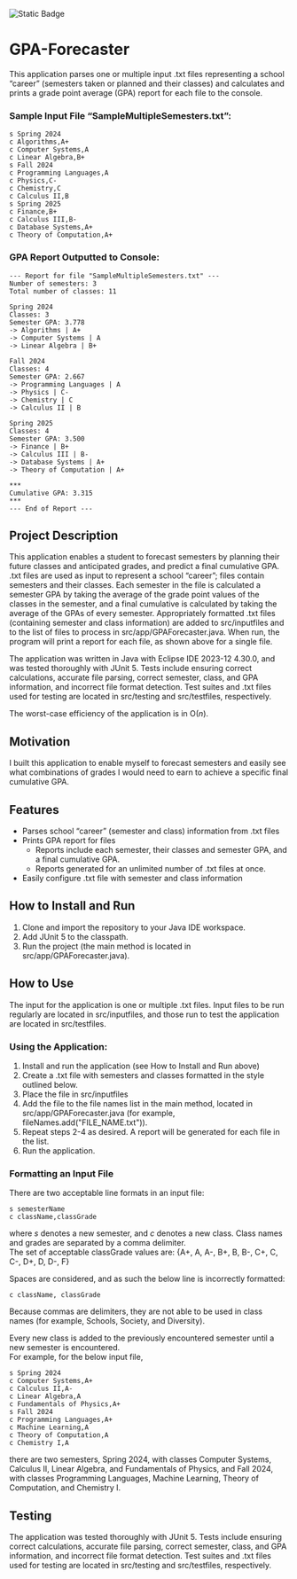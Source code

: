![Static Badge](https://img.shields.io/badge/License-MIT-blue)

# GPA-Forecaster
This application parses one or multiple input .txt files representing a school “career” (semesters taken or planned and their classes) and calculates and prints a grade point average (GPA) report for each file to the console.

### Sample Input File “SampleMultipleSemesters.txt”:
```
s Spring 2024
c Algorithms,A+
c Computer Systems,A
c Linear Algebra,B+
s Fall 2024
c Programming Languages,A
c Physics,C-
c Chemistry,C
c Calculus II,B
s Spring 2025
c Finance,B+
c Calculus III,B-
c Database Systems,A+
c Theory of Computation,A+
```

### GPA Report Outputted to Console:
```
--- Report for file "SampleMultipleSemesters.txt" ---
Number of semesters: 3
Total number of classes: 11

Spring 2024
Classes: 3
Semester GPA: 3.778
-> Algorithms | A+
-> Computer Systems | A
-> Linear Algebra | B+

Fall 2024
Classes: 4
Semester GPA: 2.667
-> Programming Languages | A
-> Physics | C-
-> Chemistry | C
-> Calculus II | B

Spring 2025
Classes: 4
Semester GPA: 3.500
-> Finance | B+
-> Calculus III | B-
-> Database Systems | A+
-> Theory of Computation | A+

***
Cumulative GPA: 3.315
***
--- End of Report ---
```

## Project Description
This application enables a student to forecast semesters by planning their future classes and anticipated grades, and predict a final cumulative GPA. .txt files are used as input to represent a school “career”; files contain semesters and their classes. Each semester in the file is calculated a semester GPA by taking the average of the grade point values of the classes in the semester, and a final cumulative is calculated by taking the average of the GPAs of every semester. Appropriately formatted .txt files (containing semester and class information) are added to src/inputfiles and to the list of files to process in src/app/GPAForecaster.java. When run, the program will print a report for each file, as shown above for a single file.

The application was written in Java with Eclipse IDE 2023-12 4.30.0, and was tested thoroughly with JUnit 5. Tests include ensuring correct calculations, accurate file parsing, correct semester, class, and GPA information, and incorrect file format detection. Test suites and .txt files used for testing are located in src/testing and src/testfiles, respectively.

The worst-case efficiency of the application is in O(*n*).

## Motivation
I built this application to enable myself to forecast semesters and easily see what combinations of grades I would need to earn to achieve a specific final cumulative GPA.

## Features
-	Parses school “career” (semester and class) information from .txt files
-	Prints GPA report for files
    - Reports include each semester, their classes and semester GPA, and a final cumulative GPA.
    -	Reports generated for an unlimited number of .txt files at once.
-	Easily configure .txt file with semester and class information

## How to Install and Run
1. Clone and import the repository to your Java IDE workspace.
2. Add JUnit 5 to the classpath.
3. Run the project (the main method is located in src/app/GPAForecaster.java).

## How to Use
The input for the application is one or multiple .txt files. Input files to be run regularly are located in src/inputfiles, and those run to test the application are located in src/testfiles.

### Using the Application:

1. Install and run the application (see How to Install and Run above)
2. Create a .txt file with semesters and classes formatted in the style outlined below.
3. Place the file in src/inputfiles
4. Add the file to the file names list in the main method, located in src/app/GPAForecaster.java (for example, fileNames.add("FILE_NAME.txt")).
5. Repeat steps 2-4 as desired. A report will be generated for each file in the list.
6. Run the application.

### Formatting an Input File

There are two acceptable line formats in an input file:

```
s semesterName
c className,classGrade
```
where *s* denotes a new semester, and *c* denotes a new class. Class names and grades are separated by a comma delimiter. </br>
The set of acceptable classGrade values are: {A+, A, A-, B+, B, B-, C+, C, C-, D+, D, D-, F}

Spaces are considered, and as such the below line is incorrectly formatted:

```
c className, classGrade
```
Because commas are delimiters, they are not able to be used in class names (for example, Schools, Society, and Diversity).

Every new class is added to the previously encountered semester until a new semester is encountered. </br>
For example, for the below input file,

```
s Spring 2024
c Computer Systems,A+
c Calculus II,A-
c Linear Algebra,A
c Fundamentals of Physics,A+
s Fall 2024
c Programming Languages,A+
c Machine Learning,A
c Theory of Computation,A
c Chemistry I,A
```

there are two semesters, Spring 2024, with classes Computer Systems, Calculus II, Linear Algebra, and Fundamentals of Physics, and Fall 2024, with classes Programming Languages, Machine Learning, Theory of Computation, and Chemistry I.

## Testing
The application was tested thoroughly with JUnit 5. Tests include ensuring correct calculations, accurate file parsing, correct semester, class, and GPA information, and incorrect file format detection. Test suites and .txt files used for testing are located in src/testing and src/testfiles, respectively.
